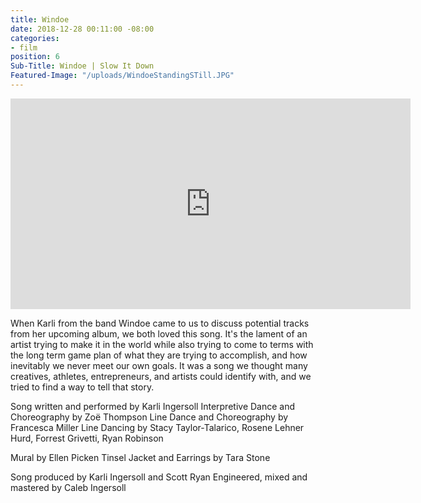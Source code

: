 ```yaml
---
title: Windoe
date: 2018-12-28 00:11:00 -08:00
categories:
- film
position: 6
Sub-Title: Windoe | Slow It Down
Featured-Image: "/uploads/WindoeStandingSTill.JPG"
---
```


<iframe src="https://player.vimeo.com/video/288082837" width="640" height="337" frameborder="0" allowfullscreen></iframe>

When Karli from the band Windoe came to us to discuss potential tracks from her upcoming album, we both loved this song. It's the lament of an artist trying to make it in the world while also trying to come to terms with the long term game plan of what they are trying to accomplish, and how inevitably we never meet our own goals. It was a song we thought many creatives, athletes, entrepreneurs, and artists could identify with, and we tried to find a way to tell that story.

Song written and performed by Karli Ingersoll
Interpretive Dance and Choreography by Zoë Thompson
Line Dance and Choreography by Francesca Miller
Line Dancing by Stacy Taylor-Talarico, Rosene Lehner Hurd, Forrest Grivetti, Ryan Robinson

Mural by Ellen Picken
Tinsel Jacket and Earrings by Tara Stone

Song produced by Karli Ingersoll and Scott Ryan
Engineered, mixed and mastered by Caleb Ingersoll